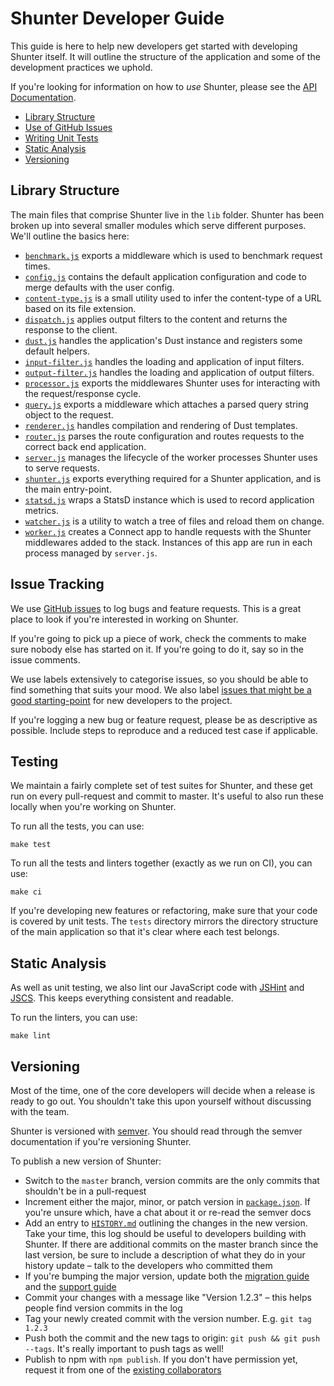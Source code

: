 
Shunter Developer Guide
=======================

This guide is here to help new developers get started with developing Shunter itself. It will outline the structure of the application and some of the development practices we uphold.

If you're looking for information on how to _use_ Shunter, please see the [API Documentation](usage/index.md).

- [Library Structure](#library-structure)
- [Use of GitHub Issues](#issue-tracking)
- [Writing Unit Tests](#testing)
- [Static Analysis](#static-analysis)
- [Versioning](#versioning)


Library Structure
-----------------

The main files that comprise Shunter live in the `lib` folder. Shunter has been broken up into several smaller modules which serve different purposes. We'll outline the basics here:

- [`benchmark.js`](https://github.com/springernature/shunter/blob/master/lib/benchmark.js) exports a middleware which is used to benchmark request times.
- [`config.js`](https://github.com/springernature/shunter/blob/master/lib/config.js) contains the default application configuration and code to merge defaults with the user config.
- [`content-type.js`](https://github.com/springernature/shunter/blob/master/lib/content-type.js) is a small utility used to infer the content-type of a URL based on its file extension.
- [`dispatch.js`](https://github.com/springernature/shunter/blob/master/lib/dispatch.js) applies output filters to the content and returns the response to the client.
- [`dust.js`](https://github.com/springernature/shunter/blob/master/lib/dust.js) handles the application's Dust instance and registers some default helpers.
- [`input-filter.js`](https://github.com/springernature/shunter/blob/master/lib/input-filter.js) handles the loading and application of input filters.
- [`output-filter.js`](https://github.com/springernature/shunter/blob/master/lib/output-filter.js) handles the loading and application of output filters.
- [`processor.js`](https://github.com/springernature/shunter/blob/master/lib/processor.js) exports the middlewares Shunter uses for interacting with the request/response cycle.
- [`query.js`](https://github.com/springernature/shunter/blob/master/lib/query.js) exports a middleware which attaches a parsed query string object to the request.
- [`renderer.js`](https://github.com/springernature/shunter/blob/master/lib/renderer.js) handles compilation and rendering of Dust templates.
- [`router.js`](https://github.com/springernature/shunter/blob/master/lib/router.js) parses the route configuration and routes requests to the correct back end application.
- [`server.js`](https://github.com/springernature/shunter/blob/master/lib/server.js) manages the lifecycle of the worker processes Shunter uses to serve requests.
- [`shunter.js`](https://github.com/springernature/shunter/blob/master/lib/shunter.js) exports everything required for a Shunter application, and is the main entry-point.
- [`statsd.js`](https://github.com/springernature/shunter/blob/master/lib/statsd.js) wraps a StatsD instance which is used to record application metrics.
- [`watcher.js`](https://github.com/springernature/shunter/blob/master/lib/watcher.js) is a utility to watch a tree of files and reload them on change.
- [`worker.js`](https://github.com/springernature/shunter/blob/master/lib/worker.js) creates a Connect app to handle requests with the Shunter middlewares added to the stack. Instances of this app are run in each process managed by `server.js`.


Issue Tracking
--------------

We use [GitHub issues](https://github.com/springernature/shunter/issues) to log bugs and feature requests. This is a great place to look if you're interested in working on Shunter.

If you're going to pick up a piece of work, check the comments to make sure nobody else has started on it. If you're going to do it, say so in the issue comments.

We use labels extensively to categorise issues, so you should be able to find something that suits your mood. We also label [issues that might be a good starting-point](https://github.com/springernature/shunter/labels/good-starter-issue) for new developers to the project.

If you're logging a new bug or feature request, please be as descriptive as possible. Include steps to reproduce and a reduced test case if applicable.


Testing
-------

We maintain a fairly complete set of test suites for Shunter, and these get run on every pull-request and commit to master. It's useful to also run these locally when you're working on Shunter.

To run all the tests, you can use:

```
make test
```

To run all the tests and linters together (exactly as we run on CI), you can use:

```
make ci
```

If you're developing new features or refactoring, make sure that your code is covered by unit tests. The `tests` directory mirrors the directory structure of the main application so that it's clear where each test belongs.


Static Analysis
---------------

As well as unit testing, we also lint our JavaScript code with [JSHint](http://jshint.com/) and [JSCS](http://jscs.info/). This keeps everything consistent and readable.

To run the linters, you can use:

```
make lint
```


Versioning
----------

Most of the time, one of the core developers will decide when a release is ready to go out. You shouldn't take this upon yourself without discussing with the team.

Shunter is versioned with [semver](http://semver.org/). You should read through the semver documentation if you're versioning Shunter.

To publish a new version of Shunter:

- Switch to the `master` branch, version commits are the only commits that shouldn't be in a pull-request
- Increment either the major, minor, or patch version in [`package.json`](https://github.com/springernature/shunter/blob/master/package.json). If you're unsure which, have a chat about it or re-read the semver docs
- Add an entry to [`HISTORY.md`](https://github.com/springernature/shunter/blob/master/HISTORY.md) outlining the changes in the new version. Take your time, this log should be useful to developers building with Shunter. If there are additional commits on the master branch since the last version, be sure to include a description of what they do in your history update – talk to the developers who committed them
- If you're bumping the major version, update both the [migration guide](migration/index.md) and the [support guide](support.md)
- Commit your changes with a message like "Version 1.2.3" – this helps people find version commits in the log
- Tag your newly created commit with the version number. E.g. `git tag 1.2.3`
- Push both the commit and the new tags to origin: `git push && git push --tags`. It's really important to push tags as well!
- Publish to npm with `npm publish`. If you don't have permission yet, request it from one of the [existing collaborators](https://www.npmjs.com/package/shunter/access)
